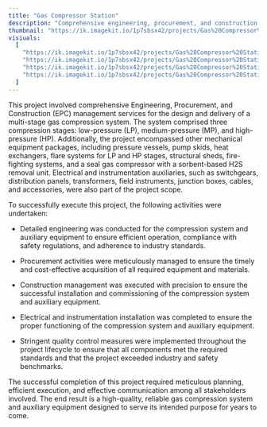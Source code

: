 ```yaml
---
title: "Gas Compressor Station"
description: "Comprehensive engineering, procurement, and construction management for a multi-stage gas compression system with low, medium, and high pressure stages. Included auxiliary equipment like vessels, pumps, heat exchangers, flare systems, structural facilities, fire protection, and H2S removal unit. Electrical and instrumentation services also provided."
thumbnail: "https://ik.imagekit.io/1p7sbsx42/projects/Gas%20Compressor%20Station/3.webp?tr=w-800,h-1200?updatedAt=1714368433191"
visiuals:
  [
    "https://ik.imagekit.io/1p7sbsx42/projects/Gas%20Compressor%20Station/3.webp?tr=w-800,h-1200?updatedAt=1714368433191",
    "https://ik.imagekit.io/1p7sbsx42/projects/Gas%20Compressor%20Station/1.webp?tr=w-800,h-1200?updatedAt=1714368433187",
    "https://ik.imagekit.io/1p7sbsx42/projects/Gas%20Compressor%20Station/2.webp?tr=w-800,h-1200?updatedAt=1714368433535",
    "https://ik.imagekit.io/1p7sbsx42/projects/Gas%20Compressor%20Station/4.webp?tr=w-800,h-1200?updatedAt=1714368433496",
  ]
---
```


This project involved comprehensive Engineering, Procurement, and Construction (EPC) management services for the design and delivery of a multi-stage gas compression system. The system comprised three compression stages: low-pressure (LP), medium-pressure (MP), and high-pressure (HP). Additionally, the project encompassed other mechanical equipment packages, including pressure vessels, pump skids, heat exchangers, flare systems for LP and HP stages, structural sheds, fire-fighting systems, and a seal gas compressor with a sorbent-based H2S removal unit. Electrical and instrumentation auxiliaries, such as switchgears, distribution panels, transformers, field instruments, junction boxes, cables, and accessories, were also part of the project scope.

To successfully execute this project, the following activities were undertaken:

- Detailed engineering was conducted for the compression system and auxiliary equipment to ensure efficient operation, compliance with safety regulations, and adherence to industry standards.

- Procurement activities were meticulously managed to ensure the timely and cost-effective acquisition of all required equipment and materials.

- Construction management was executed with precision to ensure the successful installation and commissioning of the compression system and auxiliary equipment.

- Electrical and instrumentation installation was completed to ensure the proper functioning of the compression system and auxiliary equipment.

- Stringent quality control measures were implemented throughout the project lifecycle to ensure that all components met the required standards and that the project exceeded industry and safety benchmarks.

The successful completion of this project required meticulous planning, efficient execution, and effective communication among all stakeholders involved. The end result is a high-quality, reliable gas compression system and auxiliary equipment designed to serve its intended purpose for years to come.
